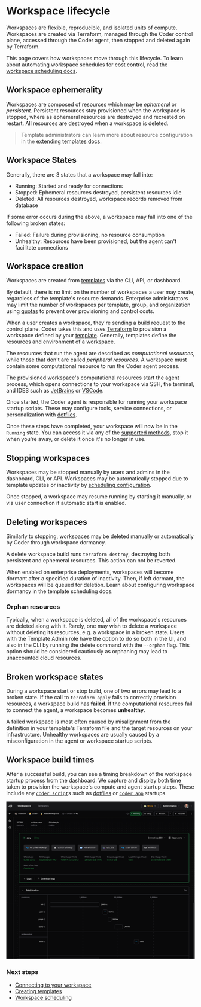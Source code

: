 # Workspace lifecycle

Workspaces are flexible, reproducible, and isolated units of compute. Workspaces
are created via Terraform, managed through the Coder control plane, accessed
through the Coder agent, then stopped and deleted again by Terraform.

This page covers how workspaces move through this lifecycle. To learn about
automating workspace schedules for cost control, read the
[workspace scheduling docs](./workspace-scheduling.md).

## Workspace ephemerality

Workspaces are composed of resources which may be _ephemeral_ or _persistent_.
Persistent resources stay provisioned when the workspace is stopped, where as
ephemeral resources are destroyed and recreated on restart. All resources are
destroyed when a workspace is deleted.

> Template administrators can learn more about resource configuration in the
> [extending templates docs](../admin/templates/extending-templates/resource-persistence.md).

## Workspace States

Generally, there are 3 states that a workspace may fall into:

- Running: Started and ready for connections
- Stopped: Ephemeral resources destroyed, persistent resources idle
- Deleted: All resources destroyed, workspace records removed from database

If some error occurs during the above, a workspace may fall into one of the
following broken states:

- Failed: Failure during provisioning, no resource consumption
- Unhealthy: Resources have been provisioned, but the agent can't facilitate
  connections

## Workspace creation

Workspaces are created from [templates](../admin/templates/index.md) via the
CLI, API, or dashboard.

By default, there is no limit on the number of workspaces a user may create,
regardless of the template's resource demands. Enterprise administrators may
limit the number of workspaces per template, group, and organization using
[quotas](../admin/users/quotas.md) to prevent over provisioning and control
costs.

When a user creates a workspace, they're sending a build request to the control
plane. Coder takes this and uses [Terraform](https://www.terraform.io/) to
provision a workspace defined by your [template](../admin/templates/index.md).
Generally, templates define the resources and environment of a workspace.

The resources that run the agent are described as _computational resources_,
while those that don't are called _peripheral resources_. A workspace must
contain some computational resource to run the Coder agent process.

The provisioned workspace's computational resources start the agent process,
which opens connections to your workspace via SSH, the terminal, and IDES such
as [JetBrains](./workspace-access/jetbrains.md) or
[VSCode](./workspace-access/vscode.md).

Once started, the Coder agent is responsible for running your workspace startup
scripts. These may configure tools, service connections, or personalization with
[dotfiles](./workspace-dotfiles.md).

Once these steps have completed, your workspace will now be in the `Running`
state. You can access it via any of the [supported methods](./index.md), stop it
when you're away, or delete it once it's no longer in use.

## Stopping workspaces

Workspaces may be stopped manually by users and admins in the dashboard, CLI, or
API. Workspaces may be automatically stopped due to template updates or
inactivity by [scheduling configuration](./workspace-scheduling.md).

Once stopped, a workspace may resume running by starting it manually, or via
user connection if automatic start is enabled.

## Deleting workspaces

Similarly to stopping, workspaces may be deleted manually or automatically by
Coder through workspace dormancy.

A delete workspace build runs `terraform destroy`, destroying both persistent
and ephemeral resources. This action can not be reverted.

When enabled on enterprise deployments, workspaces will become dormant after a
specified duration of inactivity. Then, if left dormant, the workspaces will be
queued for deletion. Learn about configuring workspace dormancy in the template
scheduling docs.

### Orphan resources

Typically, when a workspace is deleted, all of the workspace's resources are
deleted along with it. Rarely, one may wish to delete a workspace without
deleting its resources, e.g. a workspace in a broken state. Users with the
Template Admin role have the option to do so both in the UI, and also in the CLI
by running the delete command with the `--orphan` flag. This option should be
considered cautiously as orphaning may lead to unaccounted cloud resources.

## Broken workspace states

During a workspace start or stop build, one of two errors may lead to a broken
state. If the call to `terraform apply` fails to correctly provision resources,
a workspace build has **failed**. If the computational resources fail to connect
the agent, a workspace becomes **unhealthy**.

A failed workspace is most often caused by misalignment from the definition in
your template's Terraform file and the target resources on your infrastructure.
Unhealthy workspaces are usually caused by a misconfiguration in the agent or
workspace startup scripts.

## Workspace build times

After a successful build, you can see a timing breakdown
of the workspace startup process from the dashboard. We capture and display both time taken to
provision the workspace's compute and agent startup steps. These include any
[`coder_script`](https://registry.terraform.io/providers/coder/coder/latest/docs/resources/script)s
such as [dotfiles](./workspace-dotfiles.md) or
[`coder_app`](https://registry.terraform.io/providers/coder/coder/latest/docs/resources/app)
startups.

![Workspace build timings UI](../images/admin/templates/troubleshooting/workspace-build-timings-ui.png)

### Next steps

- [Connecting to your workspace](./index.md)
- [Creating templates](../admin/templates/index.md)
- [Workspace scheduling](./workspace-scheduling.md)
